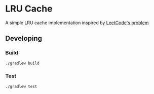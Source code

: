 # LRU Cache

A simple LRU cache implementation inspired by [LeetCode's problem](https://leetcode.com/problems/lru-cache/)

## Developing

### Build

```sh
./gradlew build
```

### Test

```sh
./gradlew test
```
